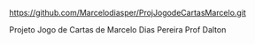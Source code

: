 https://github.com/Marcelodiasper/ProjJogodeCartasMarcelo.git

Projeto Jogo de Cartas de Marcelo Dias Pereira
Prof Dalton
